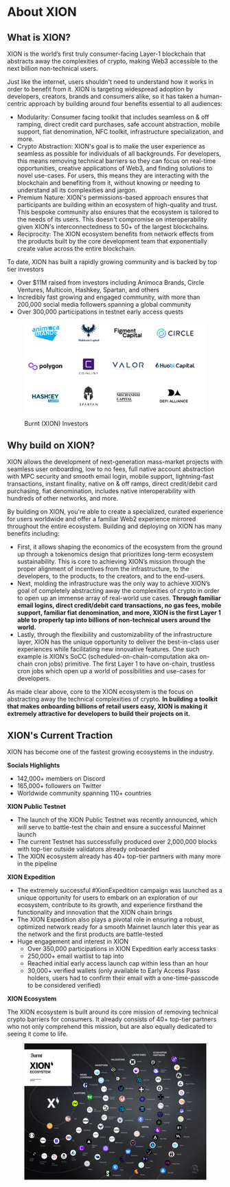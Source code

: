 # About XION

## What is XION?

XION is the world’s first truly consumer-facing Layer-1 blockchain that abstracts away the complexities of crypto, making Web3 accessible to the next billion non-technical users.&#x20;

Just like the internet, users shouldn't need to understand how it works in order to benefit from it. XION is targeting widespread adoption by developers, creators, brands and consumers alike, so it has taken a human-centric approach by building around four benefits essential to all audiences:

* Modularity: Consumer facing toolkit that includes seamless on & off ramping, direct credit card purchases, safe account abstraction, mobile support, fiat denomination, NFC toolkit, infrastructure specialization, and more.
* Crypto Abstraction: XION's goal is to make the user experience as seamless as possible for individuals of all backgrounds. For developers, this means removing technical barriers so they can focus on real-time opportunities, creative applications of Web3, and finding solutions to novel use-cases. For users, this means they are interacting with the blockchain and benefiting from it, without knowing or needing to understand all its complexities and jargon.
* Premium Nature: XION's permissions-based approach ensures that participants are building within an ecosystem of high-quality and trust. This bespoke community also ensures that the ecosystem is tailored to the needs of its users. This doesn't compromise on interoperability given XION's interconnectedness to 50+ of the largest blockchains.
* Reciprocity: The XION ecosystem benefits from network effects from the products built by the core development team that exponentially create value across the entire blockchain.



To date, XION has built a rapidly growing community and is backed by top tier investors

* Over $11M raised from investors including Animoca Brands, Circle Ventures, Multicoin, Hashkey, Spartan, and others
* Incredibly fast growing and engaged community, with more than 200,000 social media followers spanning a global community
* Over 300,000 participations in testnet early access quests

<figure><img src="../.gitbook/assets/burnt investors.png" alt=""><figcaption><p>Burnt (XION) Investors</p></figcaption></figure>



## **Why build on XION?**

XION allows the development of next-generation mass-market projects with seamless user onboarding, low to no fees, full native account abstraction with MPC security and smooth email login, mobile support, lightning-fast transactions, instant finality, native on & off ramps, direct credit/debit card purchasing, fiat denomination, includes native interoperability with hundreds of other networks, and more.

By building on XION, you're able to create a specialized, curated experience for users worldwide and offer a familiar Web2 experience mirrored throughout the entire ecosystem. Building and deploying on XION has many benefits including:

* First, it allows shaping the economics of the ecosystem from the ground up through a tokenomics design that prioritizes long-term ecosystem sustainability. This is core to achieving XION’s mission through the proper alignment of incentives from the infrastructure, to the developers, to the products, to the creators, and to the end-users.
* Next, molding the infrastructure was the only way to achieve XION’s goal of completely abstracting away the complexities of crypto in order to open up an immense array of real-world use cases. **Through familiar email logins, direct credit/debit card transactions, no gas fees, mobile support, familiar fiat denomination, and more, XION is the first Layer 1 able to properly tap into billions of non-technical users around the world.**
* Lastly, through the flexibility and customizability of the infrastructure layer, XION has the unique opportunity to deliver the best-in-class user experiences while facilitating new innovative features. One such example is XION’s SoCC (scheduled-on-chain-computation aka on-chain cron jobs) primitive. The first Layer 1 to have on-chain, trustless cron jobs which open up a world of possibilities and use-cases for developers.

As made clear above, core to the XION ecosystem is the focus on abstracting away the technical complexities of crypto. **In building a toolkit that makes onboarding billions of retail users easy, XION is making it extremely attractive for developers to build their projects on it.**



## **XION's Current Traction**

XION has become one of the fastest growing ecosystems in the industry.



**Socials Highlights**

* 142,000+ members on Discord
* 165,000+ followers on Twitter
* Worldwide community spanning 110+ countries



**XION Public Testnet**

* The launch of the XION Public Testnet was recently announced, which will serve to battle-test the chain and ensure a successful Mainnet launch
* The current Testnet has successfully produced over 2,000,000 blocks with top-tier outside validators already onboarded
* The XION ecosystem already has 40+ top-tier partners with many more in the pipeline



**XION Expedition**

* The extremely successful #XionExpedition campaign was launched as a unique opportunity for users to embark on an exploration of our ecosystem, contribute to its growth, and experience firsthand the functionality and innovation that the XION chain brings
* The XION Expedition also plays a pivotal role in ensuring a robust, optimized network ready for a smooth Mainnet launch later this year as the network and the first products are battle-tested
* Huge engagement and interest in XION
  * Over 350,000 participations in XION Expedition early access tasks
  * 250,000+ email waitlist to tap into
  * Reached initial early access launch cap within less than an hour
  * 30,000+ verified wallets (only available to Early Access Pass holders, users had to confirm their email with a one-time-passcode to be considered verified)



**XION Ecosystem**

The XION ecosystem is built around its core mission of removing technical crypto barriers for consumers. It already consists of 40+ top-tier partners who not only comprehend this mission, but are also equally dedicated to seeing it come to life.

<figure><img src="../.gitbook/assets/XION Ecosystem June.jpg" alt=""><figcaption></figcaption></figure>



